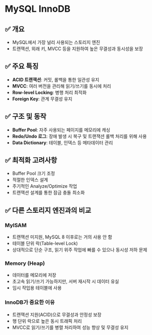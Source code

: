 # MySQL InnoDB

## ✅ 개요

- MySQL에서 가장 널리 사용되는 스토리지 엔진
- 트랜잭션, 외래 키, MVCC 등을 지원하여 높은 무결성과 동시성을 보장

## ✅ 주요 특징

- **ACID 트랜잭션**: 커밋, 롤백을 통한 일관성 유지
- **MVCC**: 여러 버전을 관리해 읽기/쓰기를 동시에 처리
- **Row-level Locking**: 병행 처리 최적화
- **Foreign Key**: 관계 무결성 유지

## ✅ 구조 및 동작

- **Buffer Pool**: 자주 사용되는 페이지를 메모리에 캐싱
- **Redo/Undo 로그**: 장애 발생 시 복구 및 트랜잭션 롤백 처리를 위해 사용
- **Data Dictionary**: 테이블, 인덱스 등 메타데이터 관리

## ✅ 최적화 고려사항

- Buffer Pool 크기 조정
- 적절한 인덱스 설계
- 주기적인 Analyze/Optimize 작업
- 트랜잭션 설계를 통한 잠금 충돌 최소화

## ✅ 다른 스토리지 엔진과의 비교

### MyISAM

- 트랜잭션 미지원, MySQL 8 이후로는 거의 사용 안 함
- 테이블 단위 락(Table-level Lock)
- 상대적으로 단순 구조, 읽기 위주 작업에 빠를 수 있으나 동시성 저하 문제

### Memory (Heap)

- 데이터를 메모리에 저장
- 초고속 읽기/쓰기 가능하지만, 서버 재시작 시 데이터 유실
- 임시 작업용 테이블에 사용

### InnoDB가 중요한 이유

- 트랜잭션 지원(ACID)으로 무결성과 안정성 보장
- 행 단위 락으로 높은 동시 트래픽 처리
- MVCC로 읽기/쓰기를 병렬 처리하여 성능 향상 및 무결성 유지
